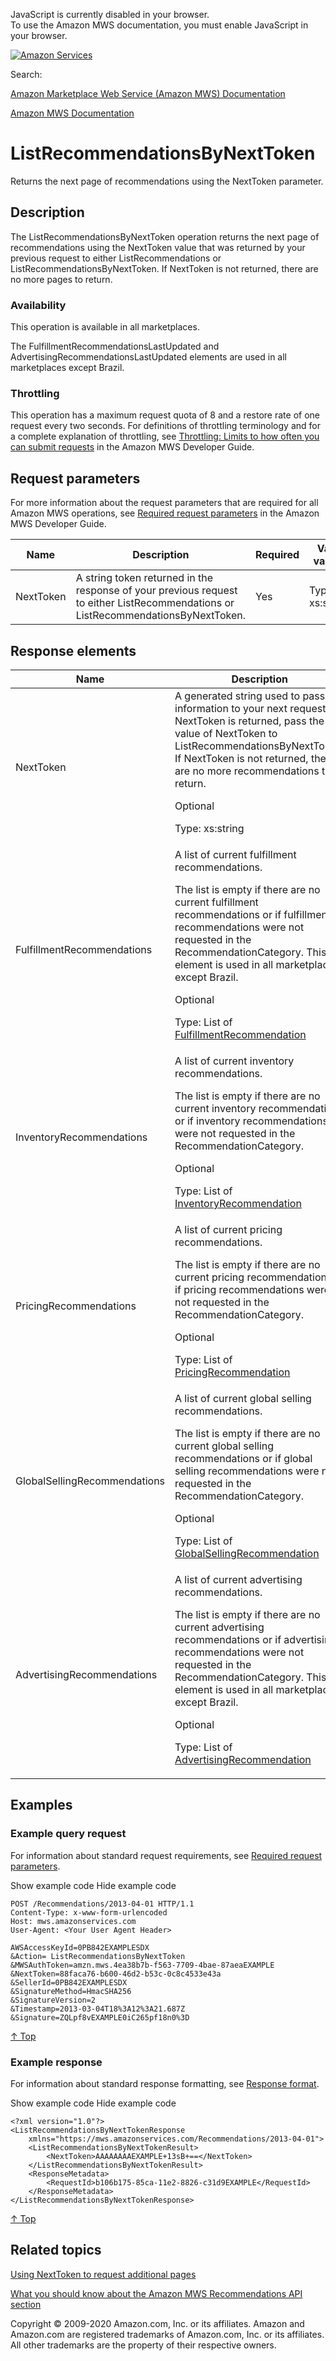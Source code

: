 <div id="MWSDX_noscript">

JavaScript is currently disabled in your browser.  
To use the Amazon MWS documentation, you must enable JavaScript in your
browser.

</div>

<div id="MWSDX_divtop">

[![Amazon
Services](https://images-na.ssl-images-amazon.com/images/G/08/mwsportal/fr_FR/amazonservices.gif "Amazon Services")](http://services.amazon.fr)

<div id="MWSDX_search">

<span id="MWSDX_searchlbl">Search:</span>

</div>

  
<span id="MWSDX_titlebar">[Amazon Marketplace Web Service (Amazon MWS)
Documentation](https://developer.amazonservices.fr/gp/mws/docs.html)</span>

</div>

<div id="MWSDX_divbottom">

<div id="MWSDX_divleft">

<div id="MWSDX_toc">

</div>

</div>

<div id="MWSDX_divright">

<div id="MWSDX_content">

<span id="MWSDX_breadcrumbs">[Amazon MWS
Documentation](https://developer.amazonservices.fr/gp/mws/docs.html)</span>

<div id="Recommendations_ListRecommendationsByNextToken"
class="nested0">

# ListRecommendationsByNextToken

<span class="ph">Returns the next page of recommendations using the
<span class="keyword parmname">NextToken</span> parameter.</span>

<div id="Description" class="topic concept nested1">

## Description

<div class="body conbody">

The <span class="keyword apiname">ListRecommendationsByNextToken</span>
operation returns the next page of recommendations using the <span
class="keyword parmname">NextToken</span> value that was returned by
your previous request to either <span
class="keyword apiname">ListRecommendations</span> or <span
class="keyword apiname">ListRecommendationsByNextToken</span>. If <span
class="keyword parmname">NextToken</span> is not returned, there are no
more pages to return.

<div class="section">

### Availability

This operation is available in all marketplaces.

The <span
class="keyword parmname">FulfillmentRecommendationsLastUpdated</span>
and <span
class="keyword parmname">AdvertisingRecommendationsLastUpdated</span>
elements are used in all marketplaces except Brazil.

</div>

<div class="section">

### Throttling

<span class="ph">This operation has a maximum request quota of 8 and a
restore rate of one request every two seconds. For definitions of
throttling terminology and for a complete explanation of throttling, see
<a href="../dev_guide/DG_Throttling.md" class="xref">Throttling: Limits to how often you can submit requests</a>
in the <span class="ph">Amazon MWS Developer Guide</span>.</span>

</div>

</div>

</div>

<div id="RequestParameters" class="topic reference nested1">

## Request parameters

<div class="body refbody">

<div class="section">

<span class="ph">For more information about the request parameters that
are required for all <span class="ph">Amazon MWS</span> operations, see
<a href="../dev_guide/DG_RequiredRequestParameters.md" class="xref">Required request parameters</a>
in the <span class="ph">Amazon MWS Developer Guide</span>.</span>

</div>

<div class="tablenoborder">

| Name                                            | Description                                                                                                                                                                                                 | Required | Valid values                            |
|-------------------------------------------------|-------------------------------------------------------------------------------------------------------------------------------------------------------------------------------------------------------------|----------|-----------------------------------------|
| <span class="keyword parmname">NextToken</span> | A string token returned in the response of your previous request to either <span class="keyword apiname">ListRecommendations</span> or <span class="keyword apiname">ListRecommendationsByNextToken</span>. | Yes      | <span class="ph">Type: xs:string</span> |

</div>

</div>

</div>

<div id="ResponseElements" class="topic reference nested1">

## Response elements

<div class="body refbody">

<div class="tablenoborder">

<table class="table" data-cellpadding="4" data-cellspacing="0" data-summary="" data-frame="border" data-border="1" data-rules="all">
<colgroup>
<col style="width: 50%" />
<col style="width: 50%" />
</colgroup>
<thead class="thead" data-align="left">
<tr class="header row">
<th id="d273921e219" class="entry" data-valign="top" width="33.33333333333333%">Name</th>
<th id="d273921e222" class="entry" data-valign="top" width="66.66666666666666%">Description</th>
</tr>
</thead>
<tbody class="tbody">
<tr class="odd row">
<td class="entry" data-valign="top" width="33.33333333333333%" headers="d273921e219 "><span class="keyword parmname">NextToken</span></td>
<td class="entry" data-valign="top" width="66.66666666666666%" headers="d273921e222 ">A generated string used to pass information to your next request. If <span class="keyword parmname">NextToken</span> is returned, pass the value of <span class="keyword parmname">NextToken</span> to <span class="keyword apiname">ListRecommendationsByNextToken</span>. If <span class="keyword parmname">NextToken</span> is not returned, there are no more recommendations to return.
<p>Optional</p>
<p><span class="ph">Type: xs:string</span></p></td>
</tr>
<tr class="even row">
<td class="entry" data-valign="top" width="33.33333333333333%" headers="d273921e219 "><span class="keyword parmname">FulfillmentRecommendations</span></td>
<td class="entry" data-valign="top" width="66.66666666666666%" headers="d273921e222 ">A list of current fulfillment recommendations.
<p>The list is empty if there are no current fulfillment recommendations or if fulfillment recommendations were not requested in the <span class="keyword parmname">RecommendationCategory</span>. <span class="ph">This element is used in all marketplaces except Brazil.</span></p>
<p>Optional</p>
<p>Type: List of <a href="Recommendations_Datatypes.md#FulfillmentRecommendation" class="xref" title="A recommendation for the top products to fulfill through Fulfillment by Amazon (FBA). This datatype is used in all marketplaces except Brazil.">FulfillmentRecommendation</a></p></td>
</tr>
<tr class="odd row">
<td class="entry" data-valign="top" width="33.33333333333333%" headers="d273921e219 "><span class="keyword parmname">InventoryRecommendations</span></td>
<td class="entry" data-valign="top" width="66.66666666666666%" headers="d273921e222 ">A list of current inventory recommendations.
<p>The list is empty if there are no current inventory recommendations or if inventory recommendations were not requested in the <span class="keyword parmname">RecommendationCategory</span>.</p>
<p>Optional</p>
<p>Type: List of <a href="Recommendations_Datatypes.md#InventoryRecommendation" class="xref" title="A recommendation for restocking low or out-of-stock items in your inventory.">InventoryRecommendation</a></p></td>
</tr>
<tr class="even row">
<td class="entry" data-valign="top" width="33.33333333333333%" headers="d273921e219 "><span class="keyword parmname">PricingRecommendations</span></td>
<td class="entry" data-valign="top" width="66.66666666666666%" headers="d273921e222 ">A list of current pricing recommendations.
<p>The list is empty if there are no current pricing recommendations or if pricing recommendations were not requested in the <span class="keyword parmname">RecommendationCategory</span>.</p>
<p>Optional</p>
<p>Type: List of <a href="Recommendations_Datatypes.md#PricingRecommendation" class="xref" title="A recommendation to review pricing on items in your inventory where your offer is not the lowest price.">PricingRecommendation</a></p></td>
</tr>
<tr class="odd row">
<td class="entry" data-valign="top" width="33.33333333333333%" headers="d273921e219 "><span class="keyword parmname">GlobalSellingRecommendations</span></td>
<td class="entry" data-valign="top" width="66.66666666666666%" headers="d273921e222 ">A list of current global selling recommendations.
<p>The list is empty if there are no current global selling recommendations or if global selling recommendations were not requested in the <span class="keyword parmname">RecommendationCategory</span>.</p>
<p>Optional</p>
<p>Type: List of <a href="Recommendations_Datatypes.md#GlobalSellingRecommendation" class="xref" title="A recommendation for expanding your products to more regions and marketplaces.">GlobalSellingRecommendation</a></p></td>
</tr>
<tr class="even row">
<td class="entry" data-valign="top" width="33.33333333333333%" headers="d273921e219 "><span class="keyword parmname">AdvertisingRecommendations</span></td>
<td class="entry" data-valign="top" width="66.66666666666666%" headers="d273921e222 ">A list of current advertising recommendations.
<p>The list is empty if there are no current advertising recommendations or if advertising recommendations were not requested in the <span class="keyword parmname">RecommendationCategory</span>. <span class="ph">This element is used in all marketplaces except Brazil.</span></p>
<p>Optional</p>
<p>Type: List of <a href="Recommendations_Datatypes.md#AdvertisingRecommendation" class="xref" title="A recommendation for advertising your products and for using the sponsored products program. This datatype is used in all marketplaces except Brazil.">AdvertisingRecommendation</a></p></td>
</tr>
</tbody>
</table>

</div>

</div>

</div>

<div id="Examples" class="topic reference nested1">

## Examples

<div class="body refbody">

<div class="section">

### Example query request

<span class="ph">For information about standard request requirements,
see
<a href="../dev_guide/DG_RequiredRequestParameters.md" class="xref">Required request parameters</a>.</span>

<span class="ph expander"> <span class="keyword parmname xshow">Show
example code</span> <span class="keyword parmname xhide">Hide example
code</span> </span>

<div class="sectiondiv content">

``` pre
POST /Recommendations/2013-04-01 HTTP/1.1
Content-Type: x-www-form-urlencoded
Host: mws.amazonservices.com
User-Agent: <Your User Agent Header>

AWSAccessKeyId=0PB842EXAMPLESDX
&Action= ListRecommendationsByNextToken
&MWSAuthToken=amzn.mws.4ea38b7b-f563-7709-4bae-87aeaEXAMPLE
&NextToken=88faca76-b600-46d2-b53c-0c8c4533e43a
&SellerId=0PB842EXAMPLESDX
&SignatureMethod=HmacSHA256 
&SignatureVersion=2
&Timestamp=2013-03-04T18%3A12%3A21.687Z
&Signature=ZQLpf8vEXAMPLE0iC265pf18n0%3D
```

<a href="#Examples" class="xref">↑ Top</a>

</div>

</div>

<div class="section">

### Example response

<span class="ph">For information about standard response formatting, see
<a href="../dev_guide/DG_ResponseFormat.md" class="xref">Response format</a>.</span>

<span class="ph expander"> <span class="keyword parmname xshow">Show
example code</span> <span class="keyword parmname xhide">Hide example
code</span> </span>

<div class="sectiondiv content">

``` pre
<?xml version="1.0"?>
<ListRecommendationsByNextTokenResponse
    xmlns="https://mws.amazonservices.com/Recommendations/2013-04-01">
    <ListRecommendationsByNextTokenResult>
        <NextToken>AAAAAAAAEXAMPLE+13sB+==</NextToken>
    </ListRecommendationsByNextTokenResult>
    <ResponseMetadata>
        <RequestId>b106b175-85ca-11e2-8826-c31d9EXAMPLE</RequestId>
    </ResponseMetadata>
</ListRecommendationsByNextTokenResponse>
```

<a href="#Examples" class="xref">↑ Top</a>

</div>

</div>

</div>

</div>

<div id="RelatedTopics" class="topic nested1">

## Related topics

<div class="body">

<a href="../dev_guide/DG_NextToken.md" class="xref">Using NextToken to request additional pages</a>

<a href="Recommendations_Overview.md" class="xref">What you should know about the Amazon MWS Recommendations API section</a>

</div>

</div>

</div>

<div id="MWSDX_footer">

Copyright © 2009-2020 Amazon.com, Inc. or its affiliates. Amazon and
Amazon.com are registered trademarks of Amazon.com, Inc. or its
affiliates. All other trademarks are the property of their respective
owners.

</div>

</div>

</div>

<div style="clear: both;">

</div>

</div>
